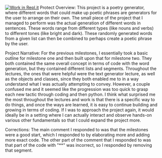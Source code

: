 [![Work in Repl.it](https://classroom.github.com/assets/work-in-replit-14baed9a392b3a25080506f3b7b6d57f295ec2978f6f33ec97e36a161684cbe9.svg)](https://classroom.github.com/online_ide?assignment_repo_id=3751306&assignment_repo_type=AssignmentRepo)
Protect Overview:
This project is a poetry generator, where different words that could make up poetic phrases are generators for the user to arrange on their own. The small piece of the project that I managed to perform was the actual generation of different words in sentences. These words range from different types (like nouns and verbs) to different tones (like bright and dark). These randomly generated words from a given list can then be combined to perhaps create a poetic phrase by the user.

Project Narrative:
For the previous milestones, I essentially took a basic outline for milestone one and then built upon that for milestone two. They both contained the same overall concept in terms of code with the word generation, but they contained different lists and segments. Throughout the lectures, the ones that were helpful were the text generator lecture, as well as the objects and classes, since they both enabled me to in a way understand what I was actually attempting to convey. However, a couple confused me and it seemed like the progression was too quick to grasp each new tactic through coding and then python. I think what surprised me the most throughout the lectures and work is that there is a specific way to do things, and once the ways are learned, it is easy to continue building and growing in terms of coding. If I was to approach the project again, it would ideally be in a setting where I can actually interact and observe hands-on various other fundamentals so that I could expand the project more. 

Corrections:
The main comment I responded to was that the milestones were a good start, which I responded to by elaborating more and adding more exact code. The other part of the comment that I responded to was that part of the code with "**" was incorrect, so I responded by removing that segment.
